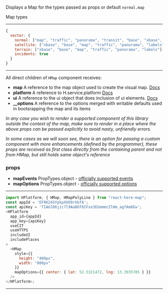 
Displays a Map for the types passed as props or default `normal.map`

Map types

---
```js
{
  vector: {
    normal: ["map", "traffic", "panorama", "transit", "base", "xbase", "labels"],
    satellite: ["xbase", "base", "map", "traffic", "panorama", "labels"],
    terrain: ["xbase", "base", "map", "traffic", "panorama", "labels"],
    incidents: true
  }
}
```
---

All direct children of `HMap` component receives:

- **map** A reference to the map object used to create the visual map.
  [Docs](https://developer.here.com/documentation/maps/topics_api/h-map.html)
- **platform** A reference to H.service.platform
  [Docs](https://developer.here.com/documentation/maps/topics_api/h-service-platform.html)
- **ui** A reference to the ui object that does inclusion of ui elements.
  [Docs](https://developer.here.com/documentation/maps/topics_api/h-ui-intro.html)
- **\_\_options** A reference to the options merged with writable defaults used
  in bootsrapping the map and its items

_In any case you wish to render a supported component of this library outside
the context of the map, make sure to render in a place where the above props can
be passed explicitly to avoid nasty, unfriendly errors._

_In some cases as we will soon see, there is an option for passing a custom
component with more enhancements (defined by the programmer), these props are
received as first class directly from the containing parent and not from HMap,
but still holds same object's reference_

### props

- **mapEvents** PropTypes.object -
  [officially supported events](https://developer.here.com/documentation/maps/topics/events.html)
- **mapOptions** PropTypes.object -
  [officially supported options](https://developer.here.com/documentation/maps/topics_api/h-map-options.html)

---
```js
import HPlatform, { HMap, HMapPolyLine } from "react-here-map";
const appId = 'EF8K24SYpkpXUO9rkbfA';
const apiKey = 'TIAGlD6jic7l9Aa8Of8IFxo3EUemmcZlHm_agfAm6Ew';
<HPlatform
  app_id={appId}
  app_key={apiKey}
  useCIT
  useHTTPS
  includeUI
  includePlaces
>
  <HMap
    style={{
      height: "400px",
      width: "800px"
    }}
    mapOptions={{ center: { lat: 52.5321472, lng: 13.3935785 } }}
  />
</HPlatform>;
```
---